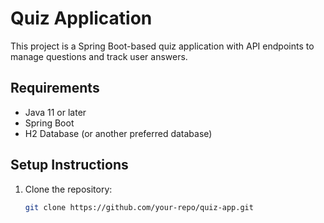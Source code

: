 # Quiz Application

This project is a Spring Boot-based quiz application with API endpoints to manage questions and track user answers.

## Requirements
- Java 11 or later
- Spring Boot
- H2 Database (or another preferred database)

## Setup Instructions

1. Clone the repository:
   ```bash
   git clone https://github.com/your-repo/quiz-app.git
